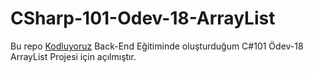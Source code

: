 ﻿# CSharp-101-Odev-18-ArrayList
Bu repo [Kodluyoruz](https://www.kodluyoruz.org) Back-End Eğitiminde oluşturduğum C#101 Ödev-18 ArrayList Projesi için açılmıştır.
